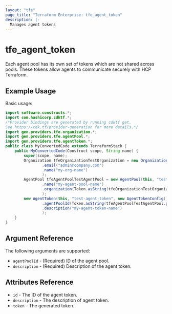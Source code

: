 ```yaml
---
layout: "tfe"
page_title: "Terraform Enterprise: tfe_agent_token"
description: |-
  Manages agent tokens
---
```


# tfe_agent_token

Each agent pool has its own set of tokens which are not shared across pools.
These tokens allow agents to communicate securely with HCP Terraform.

## Example Usage

Basic usage:

```java
import software.constructs.*;
import com.hashicorp.cdktf.*;
/*Provider bindings are generated by running cdktf get.
See https://cdk.tf/provider-generation for more details.*/
import gen.providers.tfe.organization.*;
import gen.providers.tfe.agentPool.*;
import gen.providers.tfe.agentToken.*;
public class MyConvertedCode extends TerraformStack {
    public MyConvertedCode(Construct scope, String name) {
        super(scope, name);
        Organization tfeOrganizationTestOrganization = new Organization(this, "test-organization", new OrganizationConfig()
                .email("admin@company.com")
                .name("my-org-name")
                );
        AgentPool tfeAgentPoolTestAgentPool = new AgentPool(this, "test-agent-pool", new AgentPoolConfig()
                .name("my-agent-pool-name")
                .organization(Token.asString(tfeOrganizationTestOrganization.getId()))
                );
        new AgentToken(this, "test-agent-token", new AgentTokenConfig()
                .agentPoolId(Token.asString(tfeAgentPoolTestAgentPool.getId()))
                .description("my-agent-token-name")
                );
    }
}
```

## Argument Reference

The following arguments are supported:

* `agentPoolId` - (Required) ID of the agent pool.
* `description` - (Required) Description of the agent token.

## Attributes Reference

* `id` - The ID of the agent token.
* `description` - The description of agent token.
* `token` - The generated token.

<!-- cache-key: cdktf-0.17.0-pre.15 input-0b48bd828d88ed48d140d96f6cf5b5dd1fd182cfb82d3bf6211f7610464c0f01 -->
